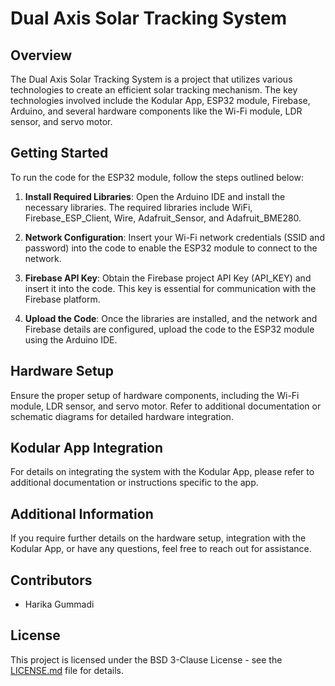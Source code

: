 # Dual Axis Solar Tracking System

## Overview

The Dual Axis Solar Tracking System is a project that utilizes various technologies to create an efficient solar tracking mechanism. The key technologies involved include the Kodular App, ESP32 module, Firebase, Arduino, and several hardware components like the Wi-Fi module, LDR sensor, and servo motor.

## Getting Started

To run the code for the ESP32 module, follow the steps outlined below:

1. **Install Required Libraries**: Open the Arduino IDE and install the necessary libraries. The required libraries include WiFi, Firebase_ESP_Client, Wire, Adafruit_Sensor, and Adafruit_BME280.

2. **Network Configuration**: Insert your Wi-Fi network credentials (SSID and password) into the code to enable the ESP32 module to connect to the network.

3. **Firebase API Key**: Obtain the Firebase project API Key (API_KEY) and insert it into the code. This key is essential for communication with the Firebase platform.

4. **Upload the Code**: Once the libraries are installed, and the network and Firebase details are configured, upload the code to the ESP32 module using the Arduino IDE.

## Hardware Setup

Ensure the proper setup of hardware components, including the Wi-Fi module, LDR sensor, and servo motor. Refer to additional documentation or schematic diagrams for detailed hardware integration.

## Kodular App Integration

For details on integrating the system with the Kodular App, please refer to additional documentation or instructions specific to the app.

## Additional Information

If you require further details on the hardware setup, integration with the Kodular App, or have any questions, feel free to reach out for assistance.

## Contributors

- Harika Gummadi

## License

This project is licensed under the BSD 3-Clause License - see the [LICENSE.md](LICENSE.md) file for details.
